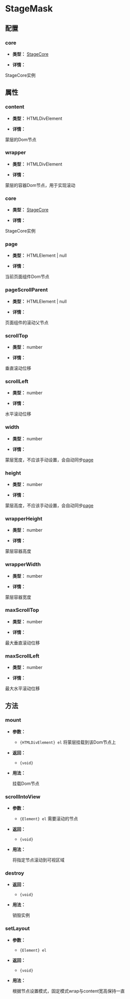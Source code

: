 # StageMask

## 配置

### core

- **类型：** [StageCore](./core.md)
  
- **详情：**
  
StageCore实例

## 属性

### content

- **类型：** HTMLDivElement
  
- **详情：**
  
蒙层的Dom节点

### wrapper

- **类型：** HTMLDivElement
  
- **详情：**
  
蒙层的容器Dom节点，用于实现滚动

### core

- **类型：** [StageCore](./core.md)
  
- **详情：**
  
StageCore实例

### page

- **类型：** HTMLElement | null
  
- **详情：**
  
当前页面组件Dom节点

### pageScrollParent

- **类型：** HTMLElement | null
  
- **详情：**
  
页面组件的滚动父节点

### scrollTop

- **类型：** number
  
- **详情：**
  
垂直滚动位移

### scrollLeft

- **类型：** number
  
- **详情：**
  
水平滚动位移

### width

- **类型：** number
  
- **详情：**
  
蒙层宽度，不应该手动设置，会自动同步[page](#page)

### height

- **类型：** number
  
- **详情：**
  
蒙层高度，不应该手动设置，会自动同步[page](#page)

### wrapperHeight

- **类型：** number
  
- **详情：**
  
蒙层容器高度

### wrapperWidth

- **类型：** number
  
- **详情：**
  
蒙层容器宽度

### maxScrollTop

- **类型：** number
  
- **详情：**
  
最大垂直滚动位移

### maxScrollLeft

- **类型：** number
  
- **详情：**
  
最大水平滚动位移

## 方法

### mount

- **参数：**

  - `{HTMLDivElement} el` 将蒙层挂载到该Dom节点上

- **返回：**

  - `{void}`

- **用法：**

  挂载Dom节点

### scrollIntoView

- **参数：**

  - `{Element} el` 需要滚动的节点

- **返回：**

  - `{void}`

- **用法：**

  将指定节点滚动到可视区域

### destroy

- **返回：**

  - `{void}`

- **用法：**

  销毁实例

### setLayout

- **参数：**

  - `{Element} el`


- **返回：**

  - `{void}`

- **用法：**

  根据节点设置模式，固定模式wrap与content宽高保持一直

